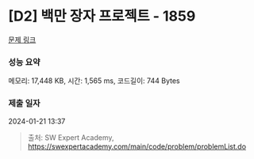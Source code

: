 # [D2] 백만 장자 프로젝트 - 1859 

[문제 링크](https://swexpertacademy.com/main/code/problem/problemDetail.do?contestProbId=AV5LrsUaDxcDFAXc) 

### 성능 요약

메모리: 17,448 KB, 시간: 1,565 ms, 코드길이: 744 Bytes

### 제출 일자

2024-01-21 13:37



> 출처: SW Expert Academy, https://swexpertacademy.com/main/code/problem/problemList.do